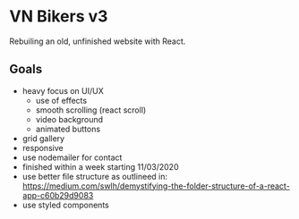 # VN Bikers v3
Rebuiling an old, unfinished website with React. 

## Goals
- heavy focus on UI/UX
    - use of effects
    - smooth scrolling (react scroll)
    - video background
    - animated buttons
- grid gallery
- responsive
- use nodemailer for contact
- finished within a week starting 11/03/2020
- use better file structure as outlineed in: https://medium.com/swlh/demystifying-the-folder-structure-of-a-react-app-c60b29d9083
- use styled components
